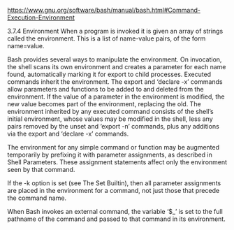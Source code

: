 https://www.gnu.org/software/bash/manual/bash.html#Command-Execution-Environment

3.7.4 Environment
When a program is invoked it is given an array of strings called the environment. This is a list of name-value pairs, of the form name=value.

Bash provides several ways to manipulate the environment. On invocation, the shell scans its own environment and creates a parameter for each name found, automatically marking it for export to child processes. Executed commands inherit the environment. The export and ‘declare -x’ commands allow parameters and functions to be added to and deleted from the environment. If the value of a parameter in the environment is modified, the new value becomes part of the environment, replacing the old. The environment inherited by any executed command consists of the shell’s initial environment, whose values may be modified in the shell, less any pairs removed by the unset and ‘export -n’ commands, plus any additions via the export and ‘declare -x’ commands.

The environment for any simple command or function may be augmented temporarily by prefixing it with parameter assignments, as described in Shell Parameters. These assignment statements affect only the environment seen by that command.

If the -k option is set (see The Set Builtin), then all parameter assignments are placed in the environment for a command, not just those that precede the command name.

When Bash invokes an external command, the variable ‘$_’ is set to the full pathname of the command and passed to that command in its environment.

